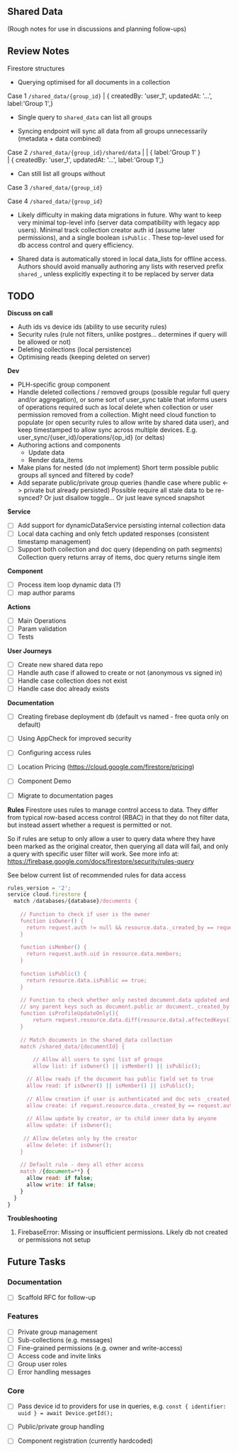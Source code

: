 ## Shared Data
(Rough notes for use in discussions and planning follow-ups)

## Review Notes
Firestore structures

- Querying optimised for all documents in a collection

Case 1
`/shared_data/{group_id}`
                  |  { createdBy: 'user_1', updatedAt: '...', label:'Group 1',}


+ Single query to `shared_data` can list all groups
- Syncing endpoint will sync all data from all groups unnecessarily (metadata + data combined)

Case 2
`/shared_data/{group_id}/shared/data`
                  |               | { label:'Group 1' }    
                  | { createdBy: 'user_1', updatedAt: '...', label:'Group 1',}
+ Can still list all groups without 

Case 3
`/shared_data/{group_id}`

Case 4
`/shared_data/{group_id}`


- Likely difficulty in making data migrations in future. Why want to keep very minimal top-level info (server data compatibility with legacy app users).
Minimal track collection creator auth id (assume later permissions), and a single boolean `isPublic` . These top-level used for db access control and query efficiency.

- Shared data is automatically stored in local data_lists for offline access. Authors should avoid manually authoring any lists with reserved prefix `shared_`, unless explicitly expecting it to be replaced by server data


## TODO
**Discuss on call**
- Auth ids vs device ids (ability to use security rules)
- Security rules (rule not filters, unlike postgres... determines if query will be allowed or not)
- Deleting collections (local persistence)
- Optimising reads (keeping deleted on server)

**Dev**
- PLH-specific group component
- Handle deleted collections / removed groups (possible regular full query and/or aggregation), or some sort of user_sync table that informs users of operations required such as local delete when collection or user permission removed from a collection. Might need cloud function to populate (or open security rules to allow write by shared data user), and keep timestamped to allow sync across multiple devices. E.g. user_sync/{user_id}/operations/{op_id}  (or deltas)
- Authoring actions and components
  - Update data
  - Render data_items
- Make plans for nested (do not implement)
  Short term possible public groups all synced and filtered by code?
- Add separate public/private group queries (handle case where public <-> private but already persisted)
  Possible require all stale data to be re-synced? Or just disallow toggle... Or just leave synced snapshot


**Service**
- [ ] Add support for dynamicDataService persisting internal collection data
- [ ] Local data caching and only fetch updated responses (consistent timestamp management)
- [ ] Support both collection and doc query (depending on path segments)
      Collection query returns array of items, doc query returns single item 

**Component**
- [ ] Process item loop dynamic data (?)
- [ ] map author params

**Actions**
- [ ] Main Operations
- [ ] Param validation
- [ ] Tests

**User Journeys**
- [ ] Create new shared data repo
- [ ] Handle auth case if allowed to create or not (anonymous vs signed in)
- [ ] Handle case collection does not exist
- [ ] Handle case doc already exists

**Documentation**
- [ ] Creating firebase deployment db (default vs named - free quota only on default)
- [ ] Using AppCheck for improved security
- [ ] Configuring access rules
- [ ] Location Pricing (https://cloud.google.com/firestore/pricing)
- [ ] Component Demo
- [ ] Migrate to documentation pages


**Rules**
Firestore uses rules to manage control access to data. They differ from typical row-based access control (RBAC) in that they do not filter data, but instead assert whether a request is permitted or not. 

So if rules are setup to only allow a user to query data where they have been marked as the original creator, then querying all data will fail, and only a query with specific user filter will work. See more info at: https://firebase.google.com/docs/firestore/security/rules-query

See below current list of recommended rules for data access

```js
rules_version = '2';
service cloud.firestore {
  match /databases/{database}/documents {
  
  	// Function to check if user is the owner
    function isOwner() {
      return request.auth != null && resource.data._created_by == request.auth.uid;
    }
    
    function isMember() {
      return request.auth.uid in resource.data.members;
    }
    
    function isPublic() {
      return resource.data.isPublic == true;
    }
    
    // Function to check whether only nested document.data updated and not
    // any parent keys such as document.public or document._created_by
    function isProfileUpdateOnly(){
    	return request.resource.data.diff(resource.data).affectedKeys().hasOnly(['profile','_updated_at'])
    }
    
    // Match documents in the shared_data collection
    match /shared_data/{documentId} {
    
    	// Allow all users to sync list of groups
    	allow list: if isOwner() || isMember() || isPublic();

      // Allow reads if the document has public field set to true
      allow read: if isOwner() || isMember() || isPublic();
      
      // Allow creation if user is authenticated and doc sets _created_by 
      allow create: if request.resource.data._created_by == request.auth.uid;
      
      // Allow update by creator, or to child inner data by anyone
      allow update: if isOwner();
                             
     // Allow deletes only by the creator
      allow delete: if isOwner();
    }
    
    // Default rule - deny all other access
    match /{document=**} {
      allow read: if false;
      allow write: if false;
    }
  }
}
```

**Troubleshooting**
1. FirebaseError: Missing or insufficient permissions.
Likely db not created or permissions not setup

## Future Tasks

### Documentation
- [ ] Scaffold RFC for follow-up

### Features
- [ ] Private group management
- [ ] Sub-collections (e.g. messages)
- [ ] Fine-grained permissions (e.g. owner and write-access)
- [ ] Access code and invite links
- [ ] Group user roles
- [ ] Error handling messages

### Core
- [ ] Pass device id to providers for use in queries, e.g. `const { identifier: uuid } = await Device.getId();`
- [ ] Public/private group handling
- [ ] Component registration (currently hardcoded)




